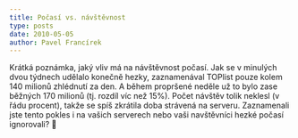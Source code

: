 ```yaml
---
title: Počasí vs. návštěvnost
type: posts
date: 2010-05-05
author: Pavel Francírek
---
```

Krátká poznámka, jaký vliv má na návštěvnost počasí. Jak se v minulých dvou týdnech udělalo konečně hezky, zaznamenával TOPlist pouze kolem 140 milionů zhlédnutí za den. A během propršené neděle už to bylo zase běžných 170 milionů (tj. rozdíl víc než 15%). Počet návštěv tolik neklesl (v řádu procent), takže se spíš zkrátila doba strávená na serveru. Zaznamenali jste tento pokles i na vašich serverech nebo vaši navštěvníci hezké počasí ignorovali? 🙂